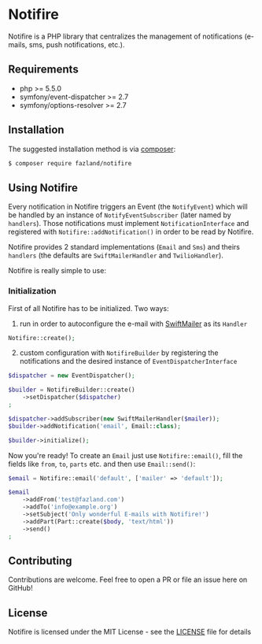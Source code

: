 Notifire  
========
Notifire is a PHP library that centralizes the management of notifications (e-mails, sms, push notifications, etc.). 

Requirements
------------
- php >= 5.5.0
- symfony/event-dispatcher >= 2.7
- symfony/options-resolver >= 2.7

Installation
------------
The suggested installation method is via [composer](https://getcomposer.org/):

```sh
$ composer require fazland/notifire
```

Using Notifire
--------------
Every notification in Notifire triggers an Event (the `NotifyEvent`) which will be handled by an instance of `NotifyEventSubscriber` (later named by `handlers`).
Those notifications must implement `NotificationInterface` and registered with `Notifire::addNotification()` in order to be read by Notifire.

Notifire provides 2 standard implementations (`Email` and `Sms`) and theirs `handlers` (the defaults are `SwiftMailerHandler` and `TwilioHandler`).

Notifire is really simple to use:

### Initialization
First of all Notifire has to be initialized. Two ways:
1) run in order to autoconfigure the e-mail with [SwiftMailer](https://github.com/swiftmailer/swiftmailer) as its `Handler`
```php
Notifire::create();
```

2) custom configuration with `NotifireBuilder` by registering the notifications and the desired instance of `EventDispatcherInterface`
```php
$dispatcher = new EventDispatcher();

$builder = NotifireBuilder::create()
    ->setDispatcher($dispatcher)
;

$dispatcher->addSubscriber(new SwiftMailerHandler($mailer));
$builder->addNotification('email', Email::class);

$builder->initialize();
```

Now you're ready!
To create an `Email` just use `Notifire::email()`, fill the fields like `from`, `to`, `parts` etc. and then use `Email::send()`:
```php
$email = Notifire::email('default', ['mailer' => 'default']);

$email
    ->addFrom('test@fazland.com')
    ->addTo('info@example.org')
    ->setSubject('Only wonderful E-mails with Notifire!')
    ->addPart(Part::create($body, 'text/html'))
    ->send()
;
```

Contributing
------------
Contributions are welcome. Feel free to open a PR or file an issue here on GitHub!

License
-------
Notifire is licensed under the MIT License - see the [LICENSE](https://github.com/fazland/Notifire/blob/master/LICENSE) file for details
